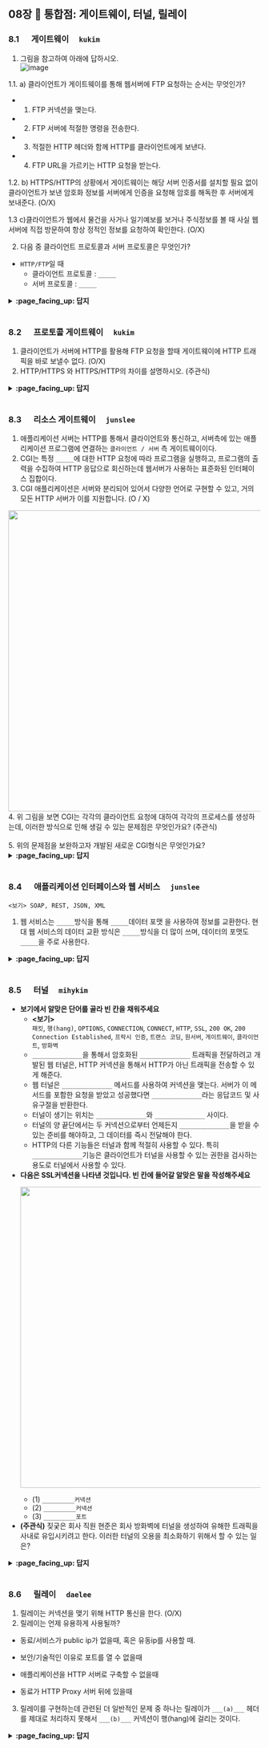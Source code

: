 ## 08장 :octopus: 통합점: 게이트웨이, 터널, 릴레이

### 8.1 　  게이트웨이　 `kukim`

1. 그림을 참고하여 아래에 답하시오.  
![image](https://img1.daumcdn.net/thumb/R1280x0/?scode=mtistory2&fname=https%3A%2F%2Fblog.kakaocdn.net%2Fdn%2FcTShD1%2FbtqDQ8zqmH5%2F1Z8hrRNKAg9BcMS5ydmhN1%2Fimg.jpg)

1.1. a) 클라이언트가 게이트웨이를 통해 웹서버에 FTP 요청하는 순서는 무엇인가?
- 1. FTP 커넥션을 맺는다.
- 2. FTP 서버에 적절한 명령을 전송한다.
- 3. 적절한 HTTP 헤더와 함께 HTTP를 클라이언트에게 보낸다.
- 4. FTP URL을 가르키는 HTTP 요청을 받는다.

1.2. b) HTTPS/HTTP의 상황에서 게이트웨이는 해당 서버 인증서를 설치할 필요 없이 클라이언트가 보낸 암호화 정보를 서버에게 인증을 요청해 암호를 해독한 후 서버에게 보내준다. (O/X)

1.3 c)클라이언트가 웹에서 물건을 사거나 일기예보를 보거나 주식정보를 볼 때 사실 웹 서버에 직접 방문하여 항상 정적인 정보를 요청하여 확인한다. (O/X) 

2. 다음 중 클라이언트 프로토콜과 서버 프로토콜은 무엇인가?
- `HTTP/FTP`일 때
  - 클라이언트 프로토콜 : `_____`
  - 서버 프로토콜 : `_____`
 
<details>
<summary> <b> :page_facing_up: 답지 </b>  </summary>
<div markdown="1">
 
1.1.  
 - 4 -> 1-> 2-> 3

1.2.  
정답 : X  (게이트웨이가 인증서를 서버의 인증서를 가지고 있어 SSL 암호화를 해독한 후 서버에게 보내준다.)

1.3.  
정답 : X (웹서버에 직접 http 요청하여 정적인 자료를 받을 수 있지만 서버마다 그 구조가 다르고 정적인 콘텐츠, 동적인 콘텐츠, 애플리케이션 서버 게이트웨이를 통해 얻는 등 많은 방법이 있다.)

2.  
클라리언트 프로토콜 : `HTTP`  
서버 프로토콜 : `FTP`  
</div>
</details>
<br>

### 8.2 　  프로토콜 게이트웨이　 `kukim`
1. 클라이언트가 서버에 HTTP를 활용해 FTP 요청을 할때 게이트웨이에 HTTP 트래픽을 바로 보낼수 없다. (O/X) 
2. HTTP/HTTPS 와 HTTPS/HTTP의 차이를 설명하시오. (주관식)


<details>
<summary> <b> :page_facing_up: 답지 </b>  </summary>
<div markdown="1">
1.   
정답 : X (프락시에 트래픽을 바로 보내는 것 같이 게이트웨이에도 HTTP 트래픽을 바로 보낼 수 있다.(브라우저에서 명시적으로 설정도 가능하다.))  

2.  
HTTP/HTTPS는 클라이언트는 일반 HTTP를 사용하여 웹을 탐색할 수 있지만 게이트웨이는 자동으로 사용자의 모든 정보를 암호화하여 서버에게 전송하는 시스템이고 HTTPS/HTTP는 클라이언트에게 HTTPS 요청을 받아 복호화하여 웹서버로 HTTP 요청을 보낸다. 게이트웨이와 원 서버 간의 암호화하지 않은 트래픽을 전송하기 때문에 게이트웨이와 원 서버 간에 있는 네트워크가 안전한지 확인을 하고 사용해야 한다.    
<a href="https://ibb.co/P410Kkr"><img src="https://i.ibb.co/5vswmZ1/Screen-Shot-2020-08-12-at-3-00-41-PM.png" alt="Screen-Shot-2020-08-12-at-3-00-41-PM" border="0"></a>  
<a href="https://ibb.co/GcDQhr4"><img src="https://i.ibb.co/ChyKrS3/Screen-Shot-2020-08-12-at-3-00-50-PM.png" alt="Screen-Shot-2020-08-12-at-3-00-50-PM" border="0"></a>
</div>
</details>
<br>

### 8.3 　  리소스 게이트웨이　 `junslee`

1. 애플리케이션 서버는 HTTP를 통해서 클라이언트와 통신하고, 서버측에 있는 애플리케이션 프로그램에 연결하는 `클라이언트 / 서버` 측 게이트웨이이다.
2. CGI는 특정 `_____`에 대한 HTTP 요청에 따라 프로그램을 실행하고, 프로그램의 출력을 수집하여 HTTP 응답으로 회신하는데 웹서버가 사용하는 표준화된 인터페이스 집합이다.
3. CGI 애플리케이션은 서버와 분리되어 있어서 다양한 언어로 구현할 수 있고, 거의 모든 HTTP 서버가 이를 지원합니다. (O / X)
<img src="https://user-images.githubusercontent.com/13018877/53302527-48dfe180-38a2-11e9-8bf8-a79b8a3c362f.png" width="600">
4. 위 그림을 보면 CGI는 각각의 클라이언트 요청에 대하여 각각의 프로세스를 생성하는데, 이러한 방식으로 인해 생길 수 있는 문제점은 무엇인가요? (주관식)<br>
<br>
5. 위의 문제점을 보완하고자 개발된 새로운 CGI형식은 무엇인가요?
<br>

<details>
<summary> <b> :page_facing_up: 답지 </b>  </summary>
<div markdown="1">
  
1. 애플리케이션 서버는 HTTP를 통해서 클라이언트와 통신하고, 서버측에 있는 애플리케이션 프로그램에 연결하는 `서버`측 게이트웨이이다.
2. CGI는 특정 `URL`에 대한 HTTP 요청에 따라 프로그램을 실행하고, 프로그램의 출력을 수집하여 HTTP 응답으로 회신하는데 웹서버가 사용하는 표준화된 인터페이스 집합이다.
3. CGI 애플리케이션은 서버와 분리되어 있어서 다양한 언어로 구현할 수 있고, 단순하므로 거의 모든 HTTP 서버가 이를 지원합니다. (O)
4. CGI는 각각의 요청에 대하여 독립적인 별도의 프로세스를 생성한다.(5개의 웹 브라우저가 똑같은 URL을 통하여 동일한 CGI를 요구하면 요청한 개수만큼 동일한 프로세스 5개를 생성한다.)
이러한 방식은 프로세스를 만드는 데 따르는 부하가 꽤 크고, 서버의 성능을 제한하며 서버 장비에 부담을 준다.
5. Fast CGI, Fast CGI는 요청이 있을 때마다 프로세스가 만들어지는 것이 아니라 만들어진 프로세스가 계속해서 새로운 요청들을 처리한다. 덕분에 프로세스를 생성하고 제거하는 데에 드는 부하가 줄어든다.

</div>
</details>
<br>

### 8.4 　  애플리케이션 인터페이스와 웹 서비스　 `junslee`

`<보기> SOAP, REST, JSON, XML`

1. 웹 서비스는 `_____`방식을 통해 `_____`데이터 포맷 을 사용하여 정보를 교환한다. 현대 웹 서비스의 데이터 교환 방식은 `_____`방식을 더 많이 쓰며, 데이터의 포맷도 `_____`을 주로 사용한다.

<details>
<summary> <b> :page_facing_up: 답지 </b>  </summary>
<div markdown="1">
  
1. 웹 서비스는 `SOAP`방식을 통해 `XML`데이터 포맷 을 사용하여 정보를 교환한다. 현대 웹 서비스의 데이터 교환 방식은 `REST`방식을 더 많이 쓰며, 데이터의 포맷도 `JSON`을 주로 사용한다. <br>
-- 참고하면 좋은 글 https://gmlwjd9405.github.io/2018/09/21/rest-and-restful.html (REST란? REST API란? RESTful이란?)

</div>
</details>
<br>

### 8.5 　  터널　 `mihykim`
- __보기에서 알맞은 단어를 골라 빈 칸을 채워주세요__
  - __\<보기\>__ <br> `패킷`, `행(hang)`, `OPTIONS`, `CONNECTION`, `CONNECT`, `HTTP`, `SSL`, `200 OK`, `200 Connection Established`, `프락시 인증`, `트랜스 코딩`, `원서버`, `게이트웨이`, `클라이언트`, `방화벽`
  - `______________`을 통해서 암호화된 `______________` 트래픽을 전달하려고 개발된 웹 터널은, HTTP 커넥션을 통해서 HTTP가 아닌 트래픽을 전송할 수 있게 해준다.
  - 웹 터널은 `______________` 메서드를 사용하여 커넥션을 맺는다. 서버가 이 메서드를 포함한 요청을 받았고 성공했다면 `______________`라는 응답코드 및 사유구절을 반환한다.
  - 터널이 생기는 위치는 `______________`와 `______________` 사이다. 
  - 터널의 양 끝단에서는 두 커넥션으로부터 언제든지 `______________`을 받을 수 있는 준비를 해야하고, 그 데이터를 즉시 전달해야 한다. 
  - HTTP의 다른 기능들은 터널과 함께 적절히 사용할 수 있다. 특히 `______________`기능은 클라이언트가 터널을 사용할 수 있는 권한을 검사하는 용도로 터널에서 사용할 수 있다.
- __다음은 SSL커넥션을 나타낸 것입니다. 빈 칸에 들어갈 알맞은 말을 작성해주세요__ <p><img src="https://user-images.githubusercontent.com/60066472/90028238-61d98e00-dcf4-11ea-83a1-3c55de80492b.png" width="600"></p>
  - (1) `_________커넥션`
  - (2) `_________커넥션`
  - (3) `_________포트`
- __(주관식)__ 짖궂은 회사 직원 현준은 회사 방화벽에 터널을 생성하여 유해한 트래픽을 사내로 유입시키려고 한다. 이러한 터널의 오용을 최소화하기 위해서 할 수 있는 일은?

<details>
<summary> <b> :page_facing_up: 답지 </b>  </summary>
<div markdown="1">

- __보기에서 알맞은 단어를 골라 빈 칸을 채워주세요__
  - __\<보기\>__ <br> `패킷`, `행(hang)`, `OPTIONS`, `CONNECTION`, `CONNECT`, `HTTP`, `SSL`, `200 OK`, `200 Connection Established`, `프락시 인증`, `트랜스 코딩`, `원서버`, `게이트웨이`, `클라이언트`, `방화벽`
  - `방화벽`을 통해서 암호화된 `SSL` 트래픽을 전달하려고 개발된 웹 터널은, HTTP 커넥션을 통해서 HTTP가 아닌 트래픽을 전송할 수 있게 해준다.
  - 웹 터널은 `Connect` 메서드를 사용하여 커넥션을 맺는다. 서버가 이 메서드를 포함한 요청을 받았고 성공했다면 `200 Connection Established`라는 응답코드 및 사유구절을 반환한다.
  - 터널이 생기는 위치는 `클라이언트`와 `게이트웨이` 사이다. 
  - 터널의 양 끝단에서는 두 커넥션으로부터 언제든지 `패킷`을 받을 수 있는 준비를 해야하고, 그 데이터를 즉시 전달해야 한다. 
  - HTTP의 다른 기능들은 터널과 함께 적절히 사용할 수 있다. 특히 `프락시 인증`기능은 클라이언트가 터널을 사용할 수 있는 권한을 검사하는 용도로 터널에서 사용할 수 있다.
- __다음은 SSL커넥션을 나타낸 것입니다. 빈 칸에 들어갈 알맞은 말을 작성해주세요__
  - (1) `HTTP 커넥션`
  - (2) `SSL 커넥션`
  - (3) `443 포트`
  <p><img src="https://user-images.githubusercontent.com/60066472/90028286-73229a80-dcf4-11ea-9299-446a540f1831.png" width="600"></p>
- __(주관식)__ 짖궂은 회사 직원 현준은 회사 방화벽에 터널을 생성하여 유해한 트래픽을 사내로 유입시키려고 한다. 이러한 터널의 오용을 최소화하기 위해서 할 수 있는 일은?
  - 맞춘 사람 천재

</div>
</details>
<br>

### 8.6 　  릴레이　 `daelee`
1. 릴레이는 커넥션을 맺기 위해 HTTP 통신을 한다. (O/X)
2. 릴레이는 언제 유용하게 사용될까?

  - 동료/서비스가 public ip가 없을때, 혹은 유동ip를 사용할 때.

  - 보안/기술적인 이유로 포트를 열 수 없을때

  - 애플리케이션을 HTTP 서버로 구축할 수 없을때

  - 동료가 HTTP Proxy 서버 뒤에 있을때
3. 릴레이를 구현하는데 관련된 더 일반적인 문제 중 하나는 릴레이가 `___(a)___` 헤더를 제대로 처리하지 못해서 `___(b)___` 커넥션이 행(hang)에 걸리는 것이다.

  
<details>
<summary> <b> :page_facing_up: 답지 </b>  </summary>
<div markdown="1">
  
1. 릴레이는 커넥션을 맺기 위해 HTTP 통신을 한다.

   > HTTP 릴레이는 `HTTP 명세`를 완전히 준수하지 않는 간단한 `HTTP 프록시`다. 릴레이는 커넥션을 맺기 위한 HTTP 통신을 한 다음, 바이트를 **맹목적으로 전달**한다.

   > HTTP는 복잡하기에, 모든 헤더와 메서드 로직을 **수행하지 않고** 맹목적으로 트래픽을 전달하는 `간단한 프록시`를 구현하는 방식이 유용할 때가 있다.

2. 릴레이는 언제 유용하게 사용될까?

(a) 동료/서비스가 public ip가 없을때, 혹은 유동ip를 사용할 때

(b) 보안/기술적인 이유로 포트를 열 수 없을 때

(c) 애플리케이션을 HTTP 서버로 구축할 수 없을 때

(d) 동료가 HTTP Proxy 서버 뒤에 있을 때
   

3. `단순 맹목적 릴레이`를 구현하는데 관련된 더 일반적인 문제 중 하나는 맹목적 릴레이가 `___(a)___` 헤더를 제대로 처리하지 못해서 `___(b)___` 커넥션이 행(hang)에 걸리는 것이다.

   > (a) : Connection
   >
   > (b) : Keep-Alive
   >
   > `Connection 헤더`는 홉(클라이언트)과 홉(릴레이 프록시) 사이에만 사용하는 헤더인데, 이를 이해하지 못하고 다음 홉(서버)에 넘겨 `행`이 걸리는 것이다.

4. HTTP 커넥션이 hang에 걸리는 상황

   1. `클라이언트`가 `릴레이`에게 `Keep-Alive 커넥션`을 맺고싶다는 요청을 보냄.
   2. `릴레이`는 커넥션 헤더를 처리하지 못하고 그대로 `서버` 에게 전달. 
   3. `릴레이`와 `서버`간 `Keep-Alive 커넥션`이 맺어짐.
   4. `릴레이`는 `웹서버`로부터 받은 응답을 `클라이언트`에 전달. 이 응답 헤더에는 `Connection: Keep-Alive 헤더`가 포함되어 있기 때문에(물론 릴레이는 이해하지 못하지만) `클라이언트`는 `릴레이`가 자신과 Keep-Alive로 통신하고 있다고 믿음.
   5. `릴레이`는 전달했으니 `서버`가 연결을 끊기를 기다리지만, `서버`는 끊지 않음. 계속 커넥션을 맺고(hang) 있음.
   6. `클라이언트`가 바로 다음 요청을 `릴레이`에게 전송하지만, 같은 커넥션으로 또 다른 요청이 오는 것을 예측하지 못하는 `릴레이`는 요청을 처리하지 못함. 
   7. 아무런 작업도 진행되지 않는 hang 상태 지속

</div>
</details>
<br>
